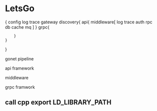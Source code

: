 # LetsGo

{
    config
    log
    trace
    gateway
    discovery{
        api{
            middleware[
                log
                trace
                auth
                rpc
                db
                cache
                mq
            ]
        }
        grpc{
            
        }
    }
}

gonet pipeline

api framework

middleware

grpc framwork





## call cpp export LD_LIBRARY_PATH

